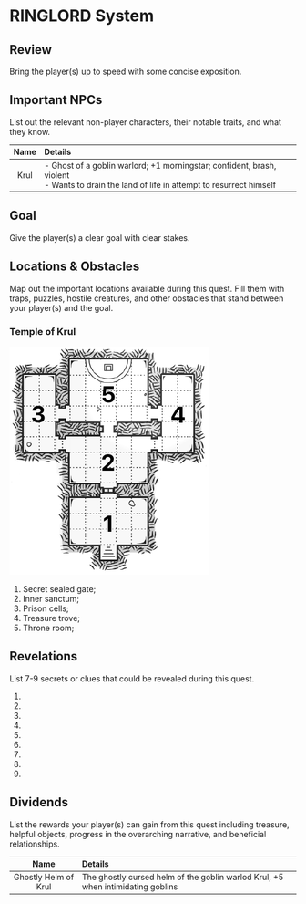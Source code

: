 # RINGLORD System

## Review
Bring the player(s) up to speed with some concise exposition.

## Important NPCs
List out the relevant non-player characters, their notable traits, and what they know.

| Name | Details |
|:---:|:--- |
| Krul | - Ghost of a goblin warlord; +1 morningstar; confident, brash, violent<br/>- Wants to drain the land of life in attempt to resurrect himself |

## Goal
Give the player(s) a clear goal with clear stakes.

## Locations & Obstacles
Map out the important locations available during this quest. Fill them with traps, puzzles, hostile creatures, and other obstacles that stand between your player(s) and the goal.

### Temple of Krul
![Map of the temple](photoSmall.png)

1. Secret sealed gate; 
2. Inner sanctum; 
3. Prison cells; 
4. Treasure trove; 
5. Throne room; 

## Revelations
List 7-9 secrets or clues that could be revealed during this quest.

1. 
2. 
3. 
4. 
5. 
6. 
7. 
8. 
9. 

## Dividends
List the rewards your player(s) can gain from this quest including treasure, helpful objects, progress in the overarching narrative, and beneficial relationships.

| Name | Details |
|:---:|:--- |
| Ghostly Helm of Krul | The ghostly cursed helm of the goblin warlod Krul, +5 when intimidating goblins |

